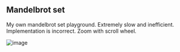 ## Mandelbrot set

My own mandelbrot set playground. Extremely slow and inefficient. Implementation is incorrect. Zoom with scroll wheel.

![image](https://user-images.githubusercontent.com/28277100/91381159-52e3f700-e82f-11ea-8b3e-714239fb79f5.png)
